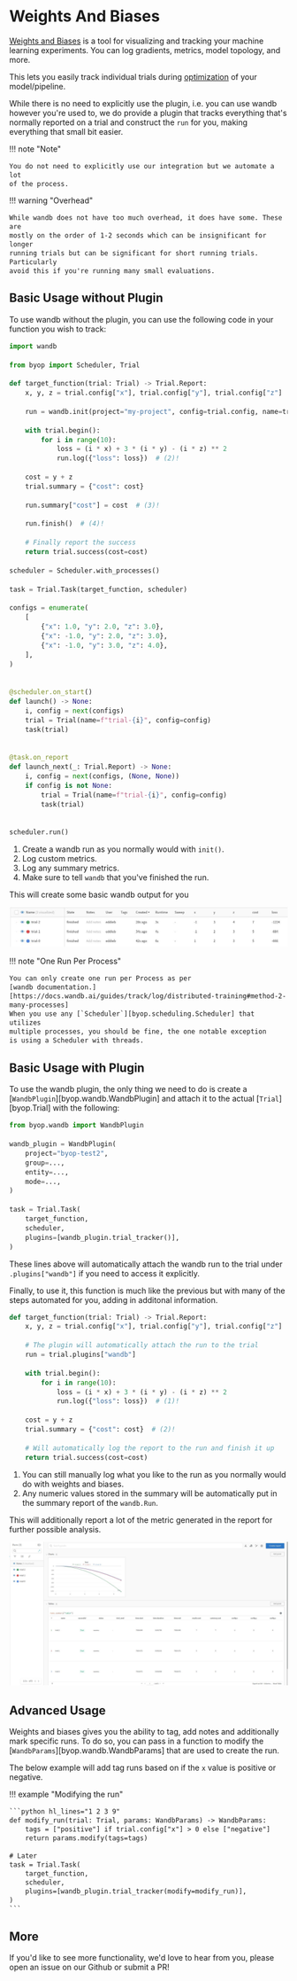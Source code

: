 # Weights And Biases
[Weights and Biases](https://www.wandb.com/) is a tool for visualizing and tracking
your machine learning experiments. You can log gradients, metrics, model topology, and
more.

This lets you easily track individual trials during
[optimization](../guides/optimization.md) of your model/pipeline.

While there is no need to explicitly use the plugin, i.e. you can use
wandb however you're used to, we do provide a plugin that tracks
everything that's normally reported on a trial and construct the `run` for
you, making everything that small bit easier.

!!! note "Note"

    You do not need to explicitly use our integration but we automate a lot
    of the process.

!!! warning "Overhead"

    While wandb does not have too much overhead, it does have some. These are
    mostly on the order of 1-2 seconds which can be insignificant for longer
    running trials but can be significant for short running trials. Particularly
    avoid this if you're running many small evaluations.

## Basic Usage without Plugin
To use wandb without the plugin, you can use the following code in your function
you wish to track:

```python hl_lines="8 13 18 20"
import wandb

from byop import Scheduler, Trial

def target_function(trial: Trial) -> Trial.Report:
    x, y, z = trial.config["x"], trial.config["y"], trial.config["z"]

    run = wandb.init(project="my-project", config=trial.config, name=trial.name)  # (1)!

    with trial.begin():
        for i in range(10):
            loss = (i * x) + 3 * (i * y) - (i * z) ** 2
            run.log({"loss": loss})  # (2)!

    cost = y + z
    trial.summary = {"cost": cost}

    run.summary["cost"] = cost  # (3)!

    run.finish()  # (4)!

    # Finally report the success
    return trial.success(cost=cost)

scheduler = Scheduler.with_processes()

task = Trial.Task(target_function, scheduler)

configs = enumerate(
    [
        {"x": 1.0, "y": 2.0, "z": 3.0},
        {"x": -1.0, "y": 2.0, "z": 3.0},
        {"x": -1.0, "y": 3.0, "z": 4.0},
    ],
)


@scheduler.on_start()
def launch() -> None:
    i, config = next(configs)
    trial = Trial(name=f"trial-{i}", config=config)
    task(trial)


@task.on_report
def launch_next(_: Trial.Report) -> None:
    i, config = next(configs, (None, None))
    if config is not None:
        trial = Trial(name=f"trial-{i}", config=config)
        task(trial)


scheduler.run()
```

1. Create a wandb run as you normally would with `init()`.
2. Log custom metrics.
3. Log any summary metrics.
4. Make sure to tell `wandb` that you've finished the run.

This will create some basic wandb output for you

![Image of wandb dashboard without plugin](../images/wandb_simple.jpg)

!!! note "One Run Per Process"

    You can only create one run per Process as per
    [wandb documentation.][https://docs.wandb.ai/guides/track/log/distributed-training#method-2-many-processes]
    When you use any [`Scheduler`][byop.scheduling.Scheduler] that utilizes
    multiple processes, you should be fine, the one notable exception
    is using a Scheduler with threads.

## Basic Usage with Plugin
To use the wandb plugin, the only thing we need to do is create a
[`WandbPlugin`][byop.wandb.WandbPlugin] and attach it to the actual
[`Trial`][byop.Trial] with the following:

```python hl_lines="3 4 5 6 7 8 13"
from byop.wandb import WandbPlugin

wandb_plugin = WandbPlugin(
    project="byop-test2",
    group=...,
    entity=...,
    mode=...,
)

task = Trial.Task(
    target_function,
    scheduler,
    plugins=[wandb_plugin.trial_tracker()],
)
```

These lines above will automatically attach the wandb run to the trial under
`.plugins["wandb"]` if you need to access it explicitly.

Finally, to use it, this function is much like the previous but with many of the
steps automated for you, adding in additonal information.

```python hl_lines="5 10 13"
def target_function(trial: Trial) -> Trial.Report:
    x, y, z = trial.config["x"], trial.config["y"], trial.config["z"]

    # The plugin will automatically attach the run to the trial
    run = trial.plugins["wandb"]

    with trial.begin():
        for i in range(10):
            loss = (i * x) + 3 * (i * y) - (i * z) ** 2
            run.log({"loss": loss})  # (1)!

    cost = y + z
    trial.summary = {"cost": cost}  # (2)!

    # Will automatically log the report to the run and finish it up
    return trial.success(cost=cost)
```
1. You can still manually log what you like to the run as you normally would do
 with weights and biases.
2. Any numeric values stored in the summary will be automatically put in the
 summary report of the `wandb.Run`.


This will additionally report a lot of the metric generated in the report for further
possible analysis.

![Image of wandb dashboard with plugin](../images/wandb_plugin.jpg)

## Advanced Usage
Weights and biases gives you the ability to tag, add notes and additionally mark
specific runs.
To do so, you can pass in a function to modify the
[`WandbParams`][byop.wandb.WandbParams] that are used to create the run.

The below example will add tag runs based on if the `x` value is positive or negative.

!!! example "Modifying the run"

    ```python hl_lines="1 2 3 9"
    def modify_run(trial: Trial, params: WandbParams) -> WandbParams:
        tags = ["positive"] if trial.config["x"] > 0 else ["negative"]
        return params.modify(tags=tags)

    # Later
    task = Trial.Task(
        target_function,
        scheduler,
        plugins=[wandb_plugin.trial_tracker(modify=modify_run)],
    )
    ```

## More
If you'd like to see more functionality, we'd love to hear from you, please
open an issue on our Github or submit a PR!
